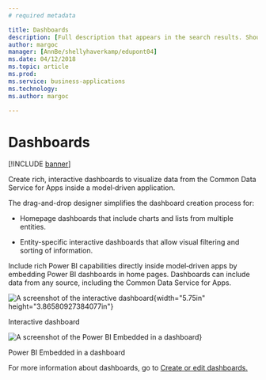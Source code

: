 ```yaml
---
# required metadata

title: Dashboards
description: [Full description that appears in the search results. Should not duplicate the first paragraph of your topic.]
author: margoc
manager: [AnnBe/shellyhaverkamp/edupont04]
ms.date: 04/12/2018
ms.topic: article
ms.prod: 
ms.service: business-applications
ms.technology: 
ms.author: margoc

---
```


# Dashboards

[!INCLUDE [banner](../includes/banner.md)]

Create rich, interactive dashboards to visualize data from the Common
Data Service for Apps inside a model‑driven application.

The drag-and-drop designer simplifies the dashboard creation process
for:

-   Homepage dashboards that include charts and lists from multiple
    entities.

-   Entity-specific interactive dashboards that allow visual filtering
    and sorting of information.

Include rich Power BI capabilities directly inside model‑driven apps by
embedding Power BI dashboards in home pages. Dashboards can include data
from any source, including the Common Data Service for Apps.

![A screenshot of the interactive
dashboard](media/interactive-dashboards.png){width="5.75in" height="3.86580927384077in"}

Interactive dashboard

![A screenshot of the Power BI Embedded in a
dashboard](media/power-bi-embedded-dashboard.png)}

Power BI Embedded in a dashboard

For more information about dashboards, go to [Create or edit
dashboards.](https://docs.microsoft.com/en-us/dynamics365/customer-engagement/customize/create-edit-dashboards)